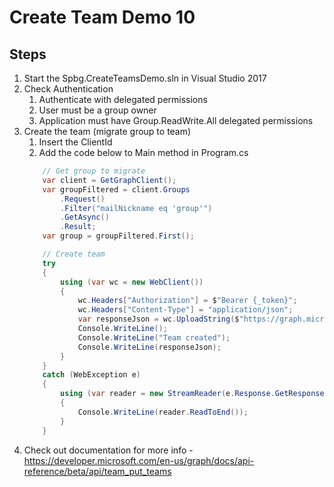 # Create Team Demo 10

## Steps
1. Start the Spbg.CreateTeamsDemo.sln in Visual Studio 2017
1. Check Authentication
	1. Authenticate with delegated permissions
	1. User must be a group owner
	1. Application must have Group.ReadWrite.All delegated permissions
1. Create the team (migrate group to team)
	1. Insert the ClientId
	1. Add the code below to Main method in Program.cs
	```csharp
		// Get group to migrate
		var client = GetGraphClient();
		var groupFiltered = client.Groups
			.Request()
			.Filter("mailNickname eq 'group'")
			.GetAsync()
			.Result;
		var group = groupFiltered.First();
	
		// Create team
		try
		{
			using (var wc = new WebClient())
			{
				wc.Headers["Authorization"] = $"Bearer {_token}";
				wc.Headers["Content-Type"] = "application/json";
				var responseJson = wc.UploadString($"https://graph.microsoft.com/beta/groups/{group.Id}/team", "PUT", "{}");
				Console.WriteLine();
				Console.WriteLine("Team created");
				Console.WriteLine(responseJson);
			}
		}
		catch (WebException e)
		{
			using (var reader = new StreamReader(e.Response.GetResponseStream()))
			{
				Console.WriteLine(reader.ReadToEnd());
			}
		}
	```
1. Check out documentation for more info - https://developer.microsoft.com/en-us/graph/docs/api-reference/beta/api/team_put_teams